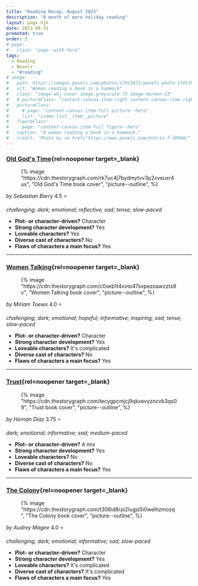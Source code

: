 ```yaml
---
title: "Reading Recap, August 2023"
description: "A month of more holiday reading"
layout: page.njk
date: 2023-08-31
promoted: true
order: 3
# page:
#   class: "page--with-hero"
tags:
  - Reading
  - Novels
  - "#reading"
# image:
#   path: https://images.pexels.com/photos/17013921/pexels-photo-17013921/free-photo-of-woman-reading-a-book-in-a-hammock.jpeg
#   alt: "Woman reading a book in a hammock"
#   class: "image-obj-cover image-greyscale-75 image-darken-33"
#   # pictureClass: "content-canvas-item-right content-canvas-item-right--span-3"
#   pictureClass:
#     # page: "content-canvas-item-full picture--hero"
#     list: "index-list__item__picture"
#   figureClass:
#     page: "content-canvas-item-full figure--hero"
#   caption: "A woman reading a book in a hammock."
#   credit: 'Photo by <a href="https://www.pexels.com/@chris-f-38966/" rel="noopener nofollow" target="_blank">Chris F</a> on <a href="https://www.pexels.com/photo/woman-reading-a-book-in-a-hammock-17013921/" rel="noopener nofollow" target="_blank">Pexels</a>'
---
```


### [Old God's Time](https://app.thestorygraph.com/books/89d6f971-7b6b-4e58-9de5-c8c410a0c043){rel=noopener target=_blank}

<figure class="content-canvas-item-right content-canvas-item-right--span-4 picture--block">
  {% image "https://cdn.thestorygraph.com/rk7uc4j7bydmytvv3p2xveuxr4ux", "Old God's Time book cover", "picture--outline", %}
</figure>

*by Sebastian Barry*
4.5 ⭐️

*challenging; dark; emotional; reflective; sad; tense; slow-paced*

- **Plot- or character-driven?** Character
- **Strong character development?** Yes
- **Loveable characters?** Yes
- **Diverse cast of characters?** No
- **Flaws of characters a main focus?** Yes

---

### [Women Talking](https://app.thestorygraph.com/books/080de4a1-011d-45a3-96d7-9e8ebaf08166){rel=noopener target=_blank}

<figure class="content-canvas-item-right content-canvas-item-right--span-4 picture--block">
  {% image "https://cdn.thestorygraph.com/c0seb1t4xvto47svpezoawzzts9v", "Women Talking book cover", "picture--outline", %}
</figure>

*by Miriam Toews*
4.0 ⭐️

*challenging; dark; emotional; hopeful; informative; inspiring; sad; tense; slow-paced*

- **Plot- or character-driven?** Character
- **Strong character development?** Yes
- **Loveable characters?** It's complicated
- **Diverse cast of characters?** No
- **Flaws of characters a main focus?** Yes

---

### [Trust](https://app.thestorygraph.com/books/e7d77964-4417-420f-9da9-6fe02ecefa64){rel=noopener target=_blank}

<figure class="content-canvas-item-right content-canvas-item-right--span-4 picture--block">
  {% image "https://cdn.thestorygraph.com/tecygpcmjcj9qkxevyzncvb3qs09", "Trust book cover", "picture--outline", %}
</figure>

*by Hernán Díaz*
3.75 ⭐️

*dark; emotional; informative; sad; medium-paced*

- **Plot- or character-driven?** A mix
- **Strong character development?** Yes
- **Loveable characters?** No
- **Diverse cast of characters?** No
- **Flaws of characters a main focus?** Yes

---

### [The Colony](https://app.thestorygraph.com/books/e7d77964-4417-420f-9da9-6fe02ecefa64){rel=noopener target=_blank}

<figure class="content-canvas-item-right content-canvas-item-right--span-4 picture--block">
  {% image "https://cdn.thestorygraph.com/t306id8rpi2lugjs5i0welhzmozq", "The Colony book cover", "picture--outline", %}
</figure>

*by Audrey Magee*
4.0 ⭐️

*challenging; dark; emotional; informative; sad; slow-paced*

- **Plot- or character-driven?** Character
- **Strong character development?** Yes
- **Loveable characters?** It's complicated
- **Diverse cast of characters?** It's complicated
- **Flaws of characters a main focus?** Yes

